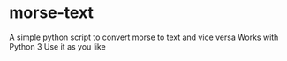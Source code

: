 # morse-text
A simple python script to convert morse to text and vice versa 
Works with Python 3 
Use it as you like
